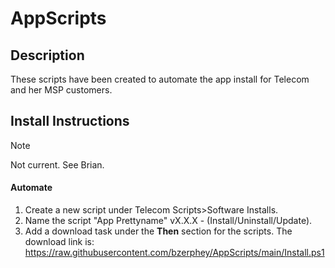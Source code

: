 # AppScripts

## Description
<p> These scripts have been created to automate the app install for Telecom and her MSP customers.</p>

## Install Instructions

> [!NOTE]
> Not current. See Brian.
#### Automate
1. Create a new script under Telecom Scripts>Software Installs.
2. Name the script "App Prettyname" vX.X.X - (Install/Uninstall/Update).
3. Add a download task under the <b>Then</b> section for the scripts. The download link is: https://raw.githubusercontent.com/bzerphey/AppScripts/main/Install.ps1 
   <!-- This step needs to be rewritten since it is done in the script.>
4. You must create a separate link for the install files unless the vendor allows pulling from them directly. This should pull from https://telecombusiness.ftphosting.net/.
   - You must first create a share link.
   - Next go to the share link and copy the download link of the file you need to download.
   - Use curl to download.
5. Add a Shell function using the following syntact: 
```
powershell.exe -executionpolicy bypass C:\Windows\LTsvc\packages\Install.ps1 -file 'InstallFileName' -name 'AppName' -version 'AppVersion' -fileDL 'LinktoDownload' -switch 'AlternativeSwitches:Optional'
```
1. On line 3, add a Resend Software task.
2. On line 4, add IF SOFTWARE INSTALLED THEN Jump to line 6.
3. On line 5, add Script Exit with Error.
4. On line 6, add an exit script.
5.  If script ends in error, go to C:\TBSI_Repo\Install_'Program'.log via the file explorer tool in Automate to find the error.

#### Intune
1. Create folder with scripts and install file.
2. Run packaging command:
```
IntuneWinAppUtilexe -c "RootFolderWithScriptsandFiles"-s "FullPathToInstallScript" -o "DestinationFolder" -q
```
3. Create new Intune app.
4. Use the following for the install command:
```
powershell.exe -executionpolicy bypass .\Install.ps1 -file 'InstallFileName' -name 'AppName' -version 'AppVersion' -fileDL 'LinktoDownload' -switch 'AlternativeSwitches:Optional'
```
5. Use the following for the uninstall command:
```
Coming Soon....
```
6. Instructions for detection rules. Coming Soon....

[Tested Apps](TestedApps.md)

## Tasks
- [ ] Build install script.
  - [x] C:\TBSI_Repo folder check logic.
  - [x] Create download logic for install files.
  - [x] Create Log file. 
  - [ ] Fix if logic for MSI
  - [x] Point Automate to pull script from GitHub
  - [x] ~~Add a return for Automate logging.~~ Built in logger that creates logs file on computer.
  - [ ] Add cleanup logic
- [ ] Build uninstall script.
- [ ] Build update script.
- [ ] Finish instructions for creating Intune App.
- [ ] Finish instructions for creating Automate App.
- [ ] Plan version 2 with modules.